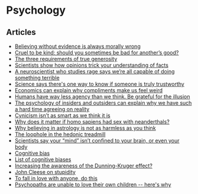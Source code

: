 # Psychology

## Articles

- [Believing without evidence is always morally wrong](https://aeon.co/ideas/believing-without-evidence-is-always-morally-wrong)
- [Cruel to be kind: should you sometimes be bad for another’s good?](https://aeon.co/ideas/cruel-to-be-kind-should-you-sometimes-be-bad-for-anothers-good)
- [The three requirements of true generosity](https://qz.com/quartzy/1272502/the-three-requirements-of-true-generosity/)
- [Scientists show how opinions trick your understanding of facts](https://qz.com/1268034/scientists-show-how-opinions-trick-your-understanding-of-facts/)
- [A neuroscientist who studies rage says we’re all capable of doing something terrible](https://qz.com/1348203/a-neuroscientist-who-studies-rage-says-were-all-capable-of-doing-something-terrible/)
- [Science says there's one way to know if someone is truly trustworthy](https://www.sciencealert.com/can-you-tell-what-makes-someone-trustworthy-trust-guilt-prediction)
- [Economics can explain why compliments make us feel weird](https://qz.com/810606/economics-can-explain-why-were-so-bad-at-accepting-compliments/)
- [Humans have way less agency than we think. Be grateful for the illusion](https://qz.com/1084893/do-people-have-free-will-a-neuropsychologist-explains-why-we-need-the-illusion-of-agency/)
- [The psychology of insiders and outsiders can explain why we have such a hard time agreeing on reality](https://qz.com/815460/final-presidential-debate-psychology-explain-swhy-we-have-such-a-hard-time-agreeing-on-reality/)
- [Cynicism isn’t as smart as we think it is](https://qz.com/1329802/cynicism-isnt-as-smart-as-we-think-it-is/)
- [Why does it matter if homo sapiens had sex with neanderthals?](https://io9.gizmodo.com/why-does-it-matter-if-homo-sapiens-had-sex-with-neander-1557138642)
- [Why believing in astrology is not as harmless as you think](https://io9.gizmodo.com/why-believing-in-astrology-is-not-as-harmless-as-you-th-1595802206)
- [The loophole in the hedonic treadmill](http://nautil.us/blog/-the-loophole-in-the-hedonic-treadmill)
- [Scientists say your “mind” isn’t confined to your brain, or even your body](https://qz.com/866352/scientists-say-your-mind-isnt-confined-to-your-brain-or-even-your-body/)
- [Cognitive bias](https://en.wikipedia.org/wiki/Cognitive_bias)
- [List of cognitive biases
](https://en.wikipedia.org/wiki/List_of_cognitive_biases)
- [Increasing the awareness of the Dunning-Kruger effect?](https://electronics.meta.stackexchange.com/questions/3814/increasing-the-awareness-of-the-dunning-kruger-effect)
- [John Cleese on stupidity](https://www.youtube.com/watch?v=wvVPdyYeaQU)
- [To fall in love with anyone, do this](https://www.nytimes.com/2015/01/11/style/modern-love-to-fall-in-love-with-anyone-do-this.html)
- [Psychopaths are unable to love their own children -- here's why](https://www.businessinsider.com.au/narcissists-cannot-love-their-children-2017-7)
